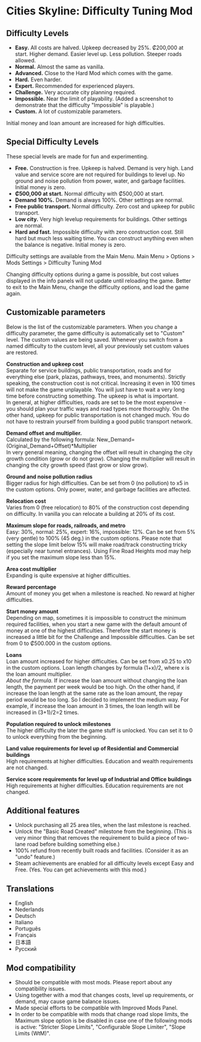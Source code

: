# Cities Skyline: Difficulty Tuning Mod

## Difficulty Levels
- **Easy.** All costs are halved. Upkeep decreased by 25%. ₡200,000 at start. Higher demand. Easier level up. Less pollution. Steeper roads allowed.
- **Normal.** Almost the same as vanilla.
- **Advanced.** Close to the Hard Mod which comes with the game.
- **Hard.** Even harder.
- **Expert.** Recommended for experienced players.
- **Challenge.** Very accurate city planning required.
- **Impossible.** Near the limit of playability. (Added a screenshot to demonstrate that the difficulty "Impossible" is playable.)
- **Custom.** A lot of customizable parameters.

Initial money and loan amount are increased for high difficulties.

## Special Difficulty Levels
These special levels are made for fun and experimenting.
- **Free.** Construction is free. Upkeep is halved. Demand is very high. Land value and service score are not required for buildings to level up. No ground and noise pollution from power, water, and garbage facilities. Initial money is zero.
- **₡500,000 at start.** Normal difficulty with ₡500,000 at start.
- **Demand 100%.** Demand is always 100%. Other settings are normal.
- **Free public transport.** Normal difficulty. Zero cost and upkeep for public transport.
- **Low city.** Very high levelup requirements for buildings. Other settings are normal.
- **Hard and fast.** Impossible difficulty with zero construction cost. Still hard but much less waiting time. You can construct anything even when the balance is negative. Initial money is zero.

Difficulty settings are available from the Main Menu.
Main Menu > Options > Mods Settings > Difficulty Tuning Mod

Changing difficulty options during a game is possible, but cost values displayed in the info panels will not update until reloading the game. Better to exit to the Main Menu, change the difficulty options, and load the game again.

## Customizable parameters
Below is the list of the customizable parameters. When you change a difficulty parameter, the game difficulty is automatically set to "Custom" level. The custom values are being saved. Whenever you switch from a named difficulty to the custom level, all your previously set custom values are restored.

**Construction and upkeep cost**  
Separate for service buildings, public transportation, roads and for everything else (park, plazas, pathways, trees, and monuments).
Strictly speaking, the construction cost is not critical. Increasing it even in 100 times will not make the game unplayable. You will just have to wait a very long time before constructing something. The upkeep is what is important.  
In general, at higher difficulties, roads are set to be the most expensive - you should plan your traffic ways and road types more thoroughly. On the other hand, upkeep for public transportation is not changed much. You do not have to restrain yourself from building a good public transport network.

**Demand offset and multiplier.**  
Calculated by the following formula: New_Demand=(Original_Demand+Offset)*Multiplier  
In very general meaning, changing the offset will result in changing the city growth condition (grow or do not grow). Changing the multiplier will result in changing the city growth speed (fast grow or slow grow).

**Ground and noise pollution radius**  
Bigger radius for high difficulties. Can be set from 0 (no pollution) to x5 in the custom options. Only power, water, and garbage facilities are affected.

**Relocation cost**  
Varies from 0 (free relocation) to 80% of the construction cost depending on difficulty. In vanilla you can relocate a building at 20% of its cost.

**Maximum slope for roads, railroads, and metro**  
Easy: 30%, normal: 25%, expert: 16%, impossible: 12%. Can be set from 5% (very gentle) to 100% (45 deg.) in the custom options. Please note that setting the slope limit below 15% will make road/track constructing tricky (especially near tunnel entrances). Using Fine Road Heights mod may help if you set the maximum slope less than 15%.

**Area cost multiplier**  
Expanding is quite expensive at higher difficulties.

**Reward percentage**  
Amount of money you get when a milestone is reached. No reward at higher difficulties.

**Start money amount**  
Depending on map, sometimes it is impossible to construct the minimum required facilities, when you start a new game with the default amount of money at one of the highest difficulties. Therefore the start money is increased a little bit for the Challenge and Impossible difficulties. Can be set from 0 to ₡500.000 in the custom options.

**Loans**  
Loan amount increased for higher difficulties. Can be set from x0.25 to x10 in the custom options. Loan length changes by formula (1+x)/2, where x is the loan amount multiplier.  
*About the formula.* If increase the loan amount without changing the loan length, the payment per week would be too high. On the other hand, if increase the loan length at the same rate as the loan amount, the repay period would be too long. So I decided to implement the medium way. For example, if increase the loan amount in 3 times, the loan length will be increased in (3+1)/2=2 times.

**Population required to unlock milestones**  
The higher difficulty the later the game stuff is unlocked. You can set it to 0 to unlock everything from the beginning.

**Land value requirements for level up of Residential and Commercial buildings**  
High requirements at higher difficulties. Education and wealth requirements are not changed.

**Service score requirements for level up of Industrial and Office buildings**  
High requirements at higher difficulties. Education requirements are not changed.

## Additional features
- Unlock purchasing all 25 area tiles, when the last milestone is reached.
- Unlock the "Basic Road Created" milestone from the beginning. (This is very minor thing that removes the requirement to build a piece of two-lane road before building something else.)
- 100% refund from recently built roads and facilities. (Consider it as an "undo" feature.)
- Steam achievements are enabled for all difficulty levels except Easy and Free. (Yes. You can get achievements with this mod.)

## Translations
- English
- Nederlands
- Deutsch
- Italiano
- Português
- Français
- 日本語
- Русский

## Mod compatibility
- Should be compatible with most mods. Please report about any compatibility issues.
- Using together with a mod that changes costs, level up requirements, or demand, may cause game balance issues.
- Made special efforts to be compatible with Improved Mods Panel.
- In order to be compatible with mods that change road slope limits, the Maximum slope option is be disabled in case one of the following mods is active: "Stricter Slope Limits", "Configurable Slope Limiter", "Slope Limits (WtM)".
